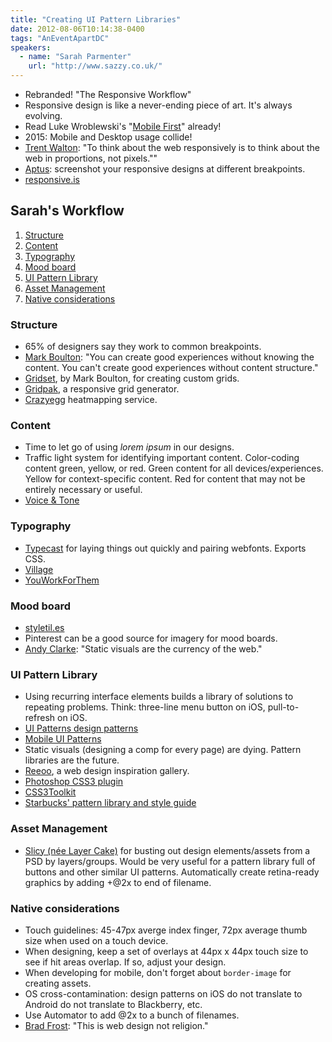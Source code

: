 ```yaml
---
title: "Creating UI Pattern Libraries"
date: 2012-08-06T10:14:38-0400
tags: "AnEventApartDC"
speakers:
  - name: "Sarah Parmenter"
    url: "http://www.sazzy.co.uk/"
---
```


- Rebranded! "The Responsive Workflow"
- Responsive design is like a never-ending piece of art. It's always evolving.
- Read Luke Wroblewski's "[Mobile First](http://www.abookapart.com/products/mobile-first/)" already!
- 2015: Mobile and Desktop usage collide!
- [Trent Walton](http://trentwalton.com/2012/02/02/redefined/): "To think about the web responsively is to think about the web in proportions, not pixels.""
- [Aptus](http://itunes.apple.com/us/app/aptus/id510487565?mt=12): screenshot your responsive designs at different breakpoints.
- [responsive.is](http://responsive.is/)

## Sarah's Workflow ##

1. [Structure](#structure)
2. [Content](#content)
3. [Typography](#typography)
4. [Mood board](#mood-board)
5. [UI Pattern Library](#ui-pattern-library)
6. [Asset Management](#asset-management)
7. [Native considerations](#native-considerations)

### Structure ###

- 65% of designers say they work to common breakpoints.
- [Mark Boulton](http://www.markboulton.co.uk/): "You can create good experiences without knowing the content. You can't create good experiences without content structure."
- [Gridset](http://gridsetapp.com/), by Mark Boulton, for creating custom grids.
- [Gridpak](http://gridpak.com/), a responsive grid generator.
- [Crazyegg](http://www.crazyegg.com/) heatmapping service.

### Content ###

- Time to let go of using _lorem ipsum_ in our designs.
- Traffic light system for identifying important content. Color-coding content green, yellow, or red. Green content for all devices/experiences. Yellow for context-specific content. Red for content that may not be entirely necessary or useful.
- [Voice & Tone](http://voiceandtone.com/)

### Typography ###

- [Typecast](http://beta.typecastapp.com/) for laying things out quickly and pairing webfonts. Exports CSS.
- [Village](http://vllg.com/)
- [YouWorkForThem](http://www.youworkforthem.com/)

### Mood board ###

- [styletil.es](http://styletil.es/)
- Pinterest can be a good source for imagery for mood boards.
- [Andy Clarke](http://stuffandnonsense.co.uk/): "Static visuals are the currency of the web."

### UI Pattern Library ###

- Using recurring interface elements builds a library of solutions to repeating problems. Think: three-line menu button on iOS, pull-to-refresh on iOS.
- [UI Patterns design patterns](http://ui-patterns.com/patterns/)
- [Mobile UI Patterns](http://mobile-patterns.com/)
- Static visuals (designing a comp for every page) are dying. Pattern libraries are the future.
- [Reeoo](http://reeoo.com/), a web design inspiration gallery.
- [Photoshop CSS3 plugin](http://css3ps.com/)
- [CSS3Toolkit](http://css3toolkit.com/)
- [Starbucks' pattern library and style guide](http://www.starbucks.com/static/reference/styleguide/)

### Asset Management ###

- [Slicy (née Layer Cake)](http://macrabbit.com/slicy/) for busting out design elements/assets from a PSD by layers/groups. Would be very useful for a pattern library full of buttons and other similar UI patterns. Automatically create retina-ready graphics by adding +@2x to end of filename.

### Native considerations ###

- Touch guidelines: 45-47px averge index finger, 72px average thumb size when used on a touch device.
- When designing, keep a set of overlays at 44px x 44px touch size to see if hit areas overlap. If so, adjust your design.
- When developing for mobile, don't forget about `border-image` for creating assets.
- OS cross-contamination: design patterns on iOS do not translate to Android do not translate to Blackberry, etc.
- Use Automator to add @2x to a bunch of filenames.
- [Brad Frost](http://bradfrostweb.com/): "This is web design not religion."
